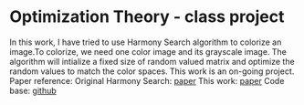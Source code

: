 # Optimization Theory - class project

In this work, I have tried to use Harmony Search algorithm to colorize an image.To colorize, we need one color image and its grayscale image. The algorithm will intialize a fixed size of random  valued matrix and optimize the random values to match the color spaces.
This work is an on-going project. 
Paper reference:
Original Harmony Search: [paper](https://journals.sagepub.com/doi/pdf/10.1177/003754970107600201)
This work: [paper](https://www.sciencedirect.com/science/article/pii/S0957417409007891)
Code base: [github](https://github.com/TWKiwi/pyHarmony)
